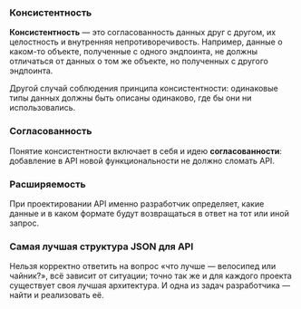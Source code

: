 ### Консистентность

**Консистентность** — это согласованность данных друг с другом, их целостность и внутренняя непротиворечивость. Например, данные о каком-то объекте, полученные с одного эндпоинта, не должны отличаться от данных о том же объекте, но полученных с другого эндпоинта.

Другой случай соблюдения принципа консистентности: одинаковые типы данных должны быть описаны одинаково, где бы они ни использовались.

### Согласованность

Понятие консистентности включает в себя и идею **согласованности**: добавление в API новой функциональности не должно сломать API.

### Расширяемость

При проектировании API именно разработчик определяет, какие данные и в каком формате будут возвращаться в ответ на тот или иной запрос.

### Самая лучшая структура JSON для API

Нельзя корректно ответить на вопрос «что лучше — велосипед или чайник?», всё зависит от ситуации; точно так же и для каждого проекта существует своя лучшая архитектура. И одна из задач разработчика — найти и реализовать её.


